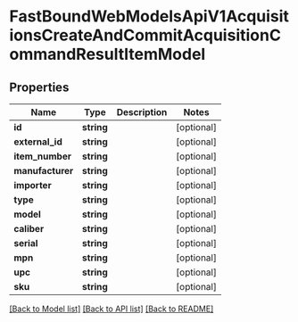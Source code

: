# FastBoundWebModelsApiV1AcquisitionsCreateAndCommitAcquisitionCommandResultItemModel

## Properties
Name | Type | Description | Notes
------------ | ------------- | ------------- | -------------
**id** | **string** |  | [optional] 
**external_id** | **string** |  | [optional] 
**item_number** | **string** |  | [optional] 
**manufacturer** | **string** |  | [optional] 
**importer** | **string** |  | [optional] 
**type** | **string** |  | [optional] 
**model** | **string** |  | [optional] 
**caliber** | **string** |  | [optional] 
**serial** | **string** |  | [optional] 
**mpn** | **string** |  | [optional] 
**upc** | **string** |  | [optional] 
**sku** | **string** |  | [optional] 

[[Back to Model list]](../../README.md#documentation-for-models) [[Back to API list]](../../README.md#documentation-for-api-endpoints) [[Back to README]](../../README.md)

